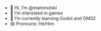 - 👋 Hi, I’m @mammutski
- 👀 I’m interested in games
- 🌱 I’m currently learning Godot and GMS2
- 😄 Pronouns: He/Him

<!---
mammutski/mammutski is a ✨ special ✨ repository because its `README.md` (this file) appears on your GitHub profile.
You can click the Preview link to take a look at your changes.
--->
